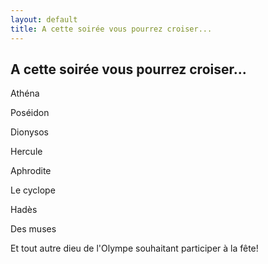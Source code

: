 ```yaml
---
layout: default
title: A cette soirée vous pourrez croiser...
---
```


## A cette soirée vous pourrez croiser...

Athéna

Poséidon

Dionysos

Hercule

Aphrodite

Le cyclope

Hadès

Des muses

Et tout autre dieu de l'Olympe souhaitant participer à la fête!
